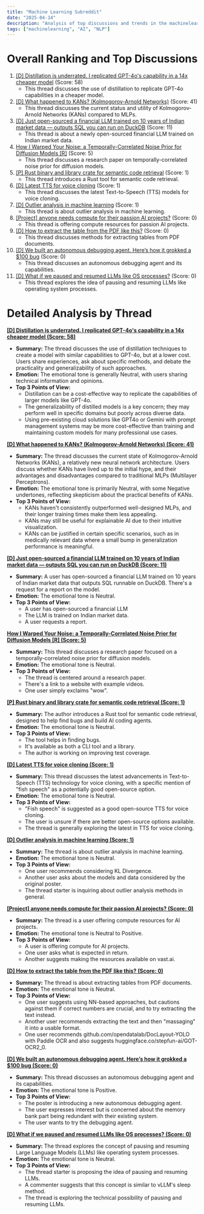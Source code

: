 ```yaml
---
title: "Machine Learning Subreddit"
date: "2025-04-14"
description: "Analysis of top discussions and trends in the machinelearning subreddit"
tags: ["machinelearning", "AI", "NLP"]
---
```


# Overall Ranking and Top Discussions
1.  [[D] Distillation is underrated. I replicated GPT-4o's capability in a 14x cheaper model](https://i.redd.it/zyj7as7ogque1.png) (Score: 58)
    * This thread discusses the use of distillation to replicate GPT-4o capabilities in a cheaper model.
2.  [[D] What happened to KANs? (Kolmogorov-Arnold Networks)](https://www.reddit.com/r/MachineLearning/comments/1jyz2vg/d_what_happened_to_kans_kolmogorovarnold_networks/) (Score: 41)
    * This thread discusses the current status and utility of Kolmogorov-Arnold Networks (KANs) compared to MLPs.
3.  [[D] Just open-sourced a financial LLM trained on 10 years of Indian market data — outputs SQL you can run on DuckDB](https://www.reddit.com/r/MachineLearning/comments/1jyjkjf/d_just_opensourced_a_financial_llm_trained_on_10/) (Score: 11)
    * This thread is about a newly open-sourced financial LLM trained on Indian market data.
4.  [How I Warped Your Noise: a Temporally-Correlated Noise Prior for Diffusion Models [R]](https://arxiv.org/abs/2504.03072) (Score: 5)
    * This thread discusses a research paper on temporally-correlated noise prior for diffusion models.
5.  [[P] Rust binary and library crate for semantic code retrieval](https://crates.io/crates/vectordb-cli) (Score: 1)
    * This thread introduces a Rust tool for semantic code retrieval.
6.  [[D] Latest TTS for voice cloning](https://www.reddit.com/r/MachineLearning/comments/1jyzamc/d_latest_tts_for_voice_cloning/) (Score: 1)
    * This thread discusses the latest Text-to-Speech (TTS) models for voice cloning.
7.  [[D] Outlier analysis in machine learning](https://www.reddit.com/r/MachineLearning/comments/1jz0qlk/d_outlier_analysis_in_machine_learning/) (Score: 1)
    * This thread is about outlier analysis in machine learning.
8.  [[Project] anyone needs compute for their passion AI projects?](https://www.reddit.com/r/MachineLearning/comments/1jyp3g3/project_anyone_needs_compute_for_their_passion_ai/) (Score: 0)
    * This thread is offering compute resources for passion AI projects.
9.  [[D] How to extract the table from the PDF like this?](https://www.reddit.com/r/MachineLearning/comments/1jyzqq5/d_how_to_extract_the_table_from_the_pdf_like_this/) (Score: 0)
    * This thread discusses methods for extracting tables from PDF documents.
10. [[D] We built an autonomous debugging agent. Here’s how it grokked a $100 bug](https://www.reddit.com/r/MachineLearning/comments/1jz30ax/d_we_built_an_autonomous_debugging_agent_heres/) (Score: 0)
    * This thread discusses an autonomous debugging agent and its capabilities.
11. [[D] What if we paused and resumed LLMs like OS processes?](https://www.reddit.com/r/MachineLearning/comments/1jz4p54/d_what_if_we_paused_and_resumed_llms_like_os/) (Score: 0)
    * This thread explores the idea of pausing and resuming LLMs like operating system processes.

# Detailed Analysis by Thread
**[[D] Distillation is underrated. I replicated GPT-4o's capability in a 14x cheaper model (Score: 58)](https://i.redd.it/zyj7as7ogque1.png)**
*  **Summary:** The thread discusses the use of distillation techniques to create a model with similar capabilities to GPT-4o, but at a lower cost. Users share experiences, ask about specific methods, and debate the practicality and generalizability of such approaches.
*  **Emotion:** The emotional tone is generally Neutral, with users sharing technical information and opinions.
*  **Top 3 Points of View:**
    *   Distillation can be a cost-effective way to replicate the capabilities of larger models like GPT-4o.
    *   The generalizability of distilled models is a key concern; they may perform well in specific domains but poorly across diverse data.
    *   Using pre-existing cloud solutions like GPT4o or Gemini with prompt management systems may be more cost-effective than training and maintaining custom models for many professional use cases.

**[[D] What happened to KANs? (Kolmogorov-Arnold Networks) (Score: 41)](https://www.reddit.com/r/MachineLearning/comments/1jyz2vg/d_what_happened_to_kans_kolmogorovarnold_networks/)**
*  **Summary:** The thread discusses the current state of Kolmogorov-Arnold Networks (KANs), a relatively new neural network architecture. Users discuss whether KANs have lived up to the initial hype, and their advantages and disadvantages compared to traditional MLPs (Multilayer Perceptrons).
*  **Emotion:** The emotional tone is primarily Neutral, with some Negative undertones, reflecting skepticism about the practical benefits of KANs.
*  **Top 3 Points of View:**
    *   KANs haven't consistently outperformed well-designed MLPs, and their longer training times make them less appealing.
    *   KANs may still be useful for explainable AI due to their intuitive visualization.
    *   KANs can be justified in certain specific scenarios, such as in medically relevant data where a small bump in generalization performance is meaningful.

**[[D] Just open-sourced a financial LLM trained on 10 years of Indian market data — outputs SQL you can run on DuckDB (Score: 11)](https://www.reddit.com/r/MachineLearning/comments/1jyjkjf/d_just_opensourced_a_financial_llm_trained_on_10/)**
*  **Summary:** A user has open-sourced a financial LLM trained on 10 years of Indian market data that outputs SQL runnable on DuckDB. There's a request for a report on the model.
*  **Emotion:** The emotional tone is Neutral.
*  **Top 3 Points of View:**
    *  A user has open-sourced a financial LLM
    *  The LLM is trained on Indian market data.
    *  A user requests a report.

**[How I Warped Your Noise: a Temporally-Correlated Noise Prior for Diffusion Models [R] (Score: 5)](https://arxiv.org/abs/2504.03072)**
*  **Summary:** This thread discusses a research paper focused on a temporally-correlated noise prior for diffusion models.
*  **Emotion:** The emotional tone is Neutral.
*  **Top 3 Points of View:**
    *   The thread is centered around a research paper.
    *   There's a link to a website with example videos.
    *   One user simply exclaims "wow".

**[[P] Rust binary and library crate for semantic code retrieval (Score: 1)](https://crates.io/crates/vectordb-cli)**
*  **Summary:** The author introduces a Rust tool for semantic code retrieval, designed to help find bugs and build AI coding agents.
*  **Emotion:** The emotional tone is Neutral.
*  **Top 3 Points of View:**
    *   The tool helps in finding bugs.
    *   It's available as both a CLI tool and a library.
    *   The author is working on improving test coverage.

**[[D] Latest TTS for voice cloning (Score: 1)](https://www.reddit.com/r/MachineLearning/comments/1jyzamc/d_latest_tts_for_voice_cloning/)**
*  **Summary:** This thread discusses the latest advancements in Text-to-Speech (TTS) technology for voice cloning, with a specific mention of "fish speech" as a potentially good open-source option.
*  **Emotion:** The emotional tone is Neutral.
*  **Top 3 Points of View:**
    *   "Fish speech" is suggested as a good open-source TTS for voice cloning.
    *   The user is unsure if there are better open-source options available.
    *   The thread is generally exploring the latest in TTS for voice cloning.

**[[D] Outlier analysis in machine learning (Score: 1)](https://www.reddit.com/r/MachineLearning/comments/1jz0qlk/d_outlier_analysis_in_machine_learning/)**
*  **Summary:** The thread is about outlier analysis in machine learning.
*  **Emotion:** The emotional tone is Neutral.
*  **Top 3 Points of View:**
    *   One user recommends considering KL Divergence.
    *   Another user asks about the models and data considered by the original poster.
    *   The thread starter is inquiring about outlier analysis methods in general.

**[[Project] anyone needs compute for their passion AI projects? (Score: 0)](https://www.reddit.com/r/MachineLearning/comments/1jyp3g3/project_anyone_needs_compute_for_their_passion_ai/)**
*  **Summary:** The thread is a user offering compute resources for AI projects.
*  **Emotion:** The emotional tone is Neutral to Positive.
*  **Top 3 Points of View:**
    *   A user is offering compute for AI projects.
    *   One user asks what is expected in return.
    *   Another suggests making the resources available on vast.ai.

**[[D] How to extract the table from the PDF like this? (Score: 0)](https://www.reddit.com/r/MachineLearning/comments/1jyzqq5/d_how_to_extract_the_table_from_the_pdf_like_this/)**
*  **Summary:** The thread is about extracting tables from PDF documents.
*  **Emotion:** The emotional tone is Neutral.
*  **Top 3 Points of View:**
    *   One user suggests using NN-based approaches, but cautions against them if correct numbers are crucial, and to try extracting the text instead.
    *   Another user recommends extracting the text and then "massaging" it into a usable format.
    *   One user recommends github.com/opendatalab/DocLayout-YOLO with Paddle OCR and also suggests huggingface.co/stepfun-ai/GOT-OCR2_0.

**[[D] We built an autonomous debugging agent. Here’s how it grokked a $100 bug (Score: 0)](https://www.reddit.com/r/MachineLearning/comments/1jz30ax/d_we_built_an_autonomous_debugging_agent_heres/)**
*  **Summary:** This thread discusses an autonomous debugging agent and its capabilities.
*  **Emotion:** The emotional tone is Positive.
*  **Top 3 Points of View:**
    *   The poster is introducing a new autonomous debugging agent.
    *   The user expresses interest but is concerned about the memory bank part being redundant with their existing system.
    *   The user wants to try the debugging agent.

**[[D] What if we paused and resumed LLMs like OS processes? (Score: 0)](https://www.reddit.com/r/MachineLearning/comments/1jz4p54/d_what_if_we_paused_and_resumed_llms_like_os/)**
*  **Summary:** The thread explores the concept of pausing and resuming Large Language Models (LLMs) like operating system processes.
*  **Emotion:** The emotional tone is Neutral.
*  **Top 3 Points of View:**
    *   The thread starter is proposing the idea of pausing and resuming LLMs.
    *   A commenter suggests that this concept is similar to vLLM's sleep method.
    *   The thread is exploring the technical possibility of pausing and resuming LLMs.
